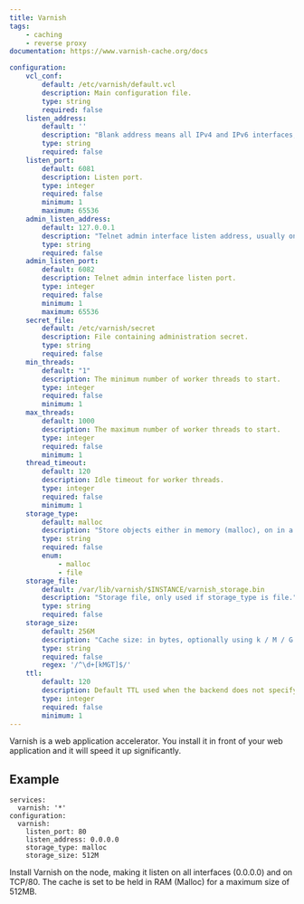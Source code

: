 ```yaml
---
title: Varnish
tags:
    - caching
    - reverse proxy
documentation: https://www.varnish-cache.org/docs

configuration: 
    vcl_conf:
        default: /etc/varnish/default.vcl
        description: Main configuration file.
        type: string
        required: false
    listen_address:
        default: ''
        description: "Blank address means all IPv4 and IPv6 interfaces, otherwise specify a host name, an IPv4 dotted quad."
        type: string
        required: false
    listen_port:
        default: 6081
        description: Listen port.
        type: integer
        required: false
        minimum: 1
        maximum: 65536
    admin_listen_address:
        default: 127.0.0.1
        description: "Telnet admin interface listen address, usually only bind localhost IP address for the admin interface."
        type: string
        required: false
    admin_listen_port:
        default: 6082
        description: Telnet admin interface listen port.
        type: integer
        required: false
        minimum: 1
        maximum: 65536
    secret_file:
        default: /etc/varnish/secret
        description: File containing administration secret.
        type: string
        required: false
    min_threads:
        default: "1"
        description: The minimum number of worker threads to start.
        type: integer
        required: false
        minimum: 1
    max_threads:
        default: 1000
        description: The maximum number of worker threads to start.
        type: integer
        required: false
        minimum: 1
    thread_timeout:
        default: 120
        description: Idle timeout for worker threads.
        type: integer
        required: false
        minimum: 1
    storage_type:
        default: malloc
        description: "Store objects either in memory (malloc), on in a file (file)."
        type: string
        required: false
        enum:
            - malloc
            - file
    storage_file:
        default: /var/lib/varnish/$INSTANCE/varnish_storage.bin
        description: "Storage file, only used if storage_type is file."
        type: string
        required: false
    storage_size:
        default: 256M
        description: "Cache size: in bytes, optionally using k / M / G / T suffix."
        type: string
        required: false
        regex: '/^\d+[kMGT]$/'
    ttl:
        default: 120
        description: Default TTL used when the backend does not specify one.
        type: integer
        required: false
        minimum: 1
---
```

Varnish is a web application accelerator. You install it in front of your web application and it will speed it up significantly.

## Example

    services:
      varnish: '*'
    configuration:
      varnish:
        listen_port: 80
        listen_address: 0.0.0.0
        storage_type: malloc
        storage_size: 512M

Install Varnish on the node, making it listen on all interfaces (0.0.0.0) and on TCP/80. The cache is set to be held in RAM (Malloc) for a maximum size of 512MB.